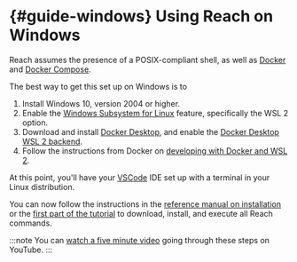 


# {#guide-windows} Using Reach on Windows

Reach assumes the presence of a POSIX-compliant shell, as well as [Docker](https://www.docker.com/get-started) and [Docker Compose](https://docs.docker.com/compose/install/).

The best way to get this set up on Windows is to

1. Install Windows 10, version 2004 or higher.
2. Enable the [Windows Subsystem for Linux](https://docs.microsoft.com/en-us/windows/wsl/install-win10) feature, specifically the WSL 2 option.
3. Download and install [Docker Desktop](https://www.docker.com/products/docker-desktop), and enable the [Docker Desktop WSL 2 backend](https://docs.docker.com/docker-for-windows/wsl/).
4. Follow the instructions from Docker on [developing with Docker and WSL 2](https://docs.docker.com/docker-for-windows/wsl/#develop-with-docker-and-wsl-2).


At this point, you'll have your [VSCode](https://code.visualstudio.com/download) IDE set up with a terminal in your Linux distribution.

You can now follow the instructions in the [reference manual on installation](##ref-install) or the [first part of the tutorial](##tut-1) to download, install, and execute all Reach commands.

:::note
You can [watch a five minute video](https://www.youtube.com/watch?v=wczwWvBdMTE) going through these steps on YouTube.
:::

